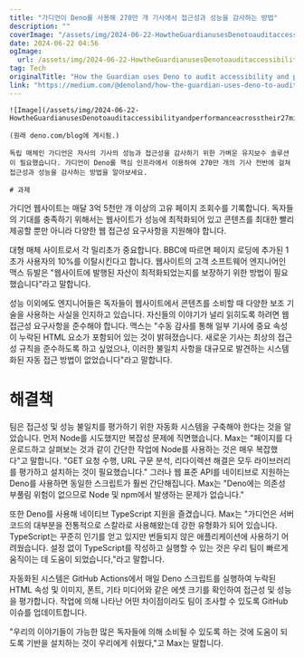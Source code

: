 ```yaml
---
title: "가디언이 Deno를 사용해 270만 개 기사에서 접근성과 성능을 감사하는 방법"
description: ""
coverImage: "/assets/img/2024-06-22-HowtheGuardianusesDenotoauditaccessibilityandperformanceacrosstheir27millionarticles_0.png"
date: 2024-06-22 04:56
ogImage: 
  url: /assets/img/2024-06-22-HowtheGuardianusesDenotoauditaccessibilityandperformanceacrosstheir27millionarticles_0.png
tag: Tech
originalTitle: "How the Guardian uses Deno to audit accessibility and performance across their 2.7 million articles"
link: "https://medium.com/@denoland/how-the-guardian-uses-deno-to-audit-accessibility-and-performance-across-their-2-7-million-articles-97bff7edc22f"
---
```



```
![Image](/assets/img/2024-06-22-HowtheGuardianusesDenotoauditaccessibilityandperformanceacrosstheir27millionarticles_0.png)

(원래 deno.com/blog에 게시됨.)

독립 매체인 가디언은 자사의 기사의 성능과 접근성을 감사하기 위한 가벼운 유지보수 솔루션이 필요했습니다. 가디언이 Deno를 핵심 인프라에서 이용하여 270만 개의 기사 전반에 걸쳐 접근성과 성능을 감사하는 방법을 알아보세요.

# 과제
```

<div class="content-ad"></div>

가디언 웹사이트는 매달 3억 5천만 개 이상의 고유 페이지 조회수를 기록합니다. 독자들의 기대를 충족하기 위해서는 웹사이트가 성능에 최적화되어 있고 콘텐츠를 최대한 빨리 제공할 뿐만 아니라 다양한 웹 접근성 요구사항을 지원해야 합니다.

대형 매체 사이트로서 각 밀리초가 중요합니다. BBC에 따르면 페이지 로딩에 추가된 1초가 사용자의 10%를 이탈시킨다고 합니다. 웹사이트의 고객 소프트웨어 엔지니어인 맥스 듀발은 "웹사이트에 발행된 자산이 최적화되었는지를 보장하기 위한 방법이 필요했습니다"라고 말합니다.

성능 이외에도 엔지니어들은 독자들이 웹사이트에서 콘텐츠를 소비할 때 다양한 보조 기술을 사용하는 사실을 인지하고 있습니다. 자신들의 이야기가 널리 읽히도록 하려면 웹 접근성 요구사항을 준수해야 합니다. 맥스는 "수동 감사를 통해 일부 기사에 중요 속성이 누락된 HTML 요소가 포함되어 있는 것이 밝혀졌습니다. 새로운 기사는 최상의 접근성 규칙을 준수하도록 하고 싶었으나, 이러한 불일치 사항을 대규모로 발견하는 시스템화된 자동 접근 방법이 없었습니다"라고 말합니다.

# 해결책

<div class="content-ad"></div>

팀은 접근성 및 성능 불일치를 평가하기 위한 자동화 시스템을 구축해야 한다는 것을 알았습니다. 먼저 Node를 시도했지만 복잡성 문제에 직면했습니다. Max는 "페이지를 다운로드하고 살펴보는 것과 같이 간단한 작업에 Node를 사용하는 것은 매우 복잡했다"고 말합니다. "GET 요청 수행, URL 구문 분석, 리다이렉션 해결은 모두 라이브러리를 평가하고 설치하는 것이 필요했습니다." 그러나 웹 표준 API를 네이티브로 지원하는 Deno를 사용하면 동일한 스크립트가 훨씬 간단해집니다. Max는 "Deno에는 의존성 부풀림 위험이 없으므로 Node 및 npm에서 발생하는 문제가 없습니다."

또한 Deno를 사용해 네이티브 TypeScript 지원을 즐겼습니다. Max는 "가디언은 서버 코드의 대부분을 전통적으로 스칼라로 사용해왔는데 강한 유형화가 되어 있습니다. TypeScript는 꾸준히 인기를 얻고 있지만 번들되지 않은 애플리케이션에 사용하기 어려웠습니다. 설정 없이 TypeScript를 작성하고 실행할 수 있는 것은 우리 팀이 빠르게 움직이는 데 도움이 되었습니다,"라고 말합니다.

자동화된 시스템은 GitHub Actions에서 매일 Deno 스크립트를 실행하여 누락된 HTML 속성 및 이미지, 폰트, 기타 미디어와 같은 에셋 크기를 확인하여 접근성 및 성능을 평가합니다. 작업에 의해 나타난 어떤 차이점이라도 팀이 조사할 수 있도록 GitHub 이슈를 업데이트합니다.

"우리의 이야기들이 가능한 많은 독자들에 의해 소비될 수 있도록 하는 것에 도움이 되도록 기반을 설치하는 것이 우리에게 쉬웠다,"고 Max는 말합니다.